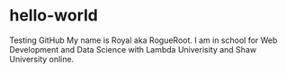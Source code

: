 # hello-world
Testing GitHub
My name is Royal aka RogueRoot. I am in school for Web Development and Data Science with Lambda Univerisity and Shaw University online. 
